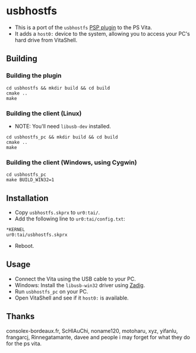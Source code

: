 # usbhostfs
- This is a port of the `usbhostfs` [PSP plugin](https://github.com/tyranid/psplinkusb) to the PS Vita.
- It adds a `host0:` device to the system, allowing you to access your PC's hard drive from VitaShell.

## Building
### Building the plugin
```
cd usbhostfs && mkdir build && cd build
cmake ..
make
```

### Building the client (Linux)
- NOTE: You'll need `libusb-dev` installed.
```
cd usbhostfs_pc && mkdir build && cd build
cmake ..
make
```

### Building the client (Windows, using Cygwin)
```
cd usbhostfs_pc
make BUILD_WIN32=1
```

## Installation
- Copy `usbhostfs.skprx` to `ur0:tai/`.
- Add the following line to `ur0:tai/config.txt`:
```
*KERNEL
ur0:tai/usbhostfs.skprx
```
- Reboot.

## Usage
- Connect the Vita using the USB cable to your PC.
- Windows: Install the `libusb-win32` driver using [Zadig](https://zadig.akeo.ie/).
- Run `usbhostfs_pc` on your PC.
- Open VitaShell and see if it `host0:` is available.

## Thanks
consolex-bordeaux.fr, ScHlAuChi, noname120, motoharu, xyz, yifanlu, frangarcj, Rinnegatamante, davee and people i may forget for what they do for the ps vita.
